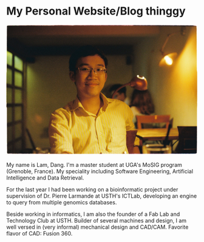 # My Personal Website/Blog thinggy

!["My face's suppose to be here"](img/myface.JPG "This is my face")

My name is Lam, Dang. I'm a master student at UGA's MoSIG program (Grenoble, France). My speciality including Software Engineering, Artificial Intelligence and Data Retrieval.

For the last year I had been working on a bioinformatic project under supervision of Dr. Pierre Larmande at USTH's ICTLab, developing an engine to query from multiple genomics databases.

Beside working in informatics, I am also the founder of a Fab Lab and Technology Club at USTH. Builder of several machines and design, I am well versed in (very informal) mechanical design and CAD/CAM. Favorite flavor of CAD: Fusion 360.